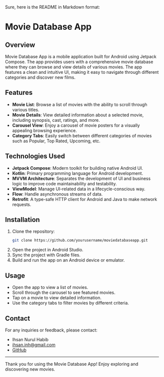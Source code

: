 Sure, here is the README in Markdown format:

# Movie Database App

## Overview

Movie Database App is a mobile application built for Android using Jetpack Compose. The app provides users with a comprehensive movie database where they can browse and view details of various movies. The app features a clean and intuitive UI, making it easy to navigate through different categories and discover new films.

## Features

- **Movie List**: Browse a list of movies with the ability to scroll through various titles.
- **Movie Details**: View detailed information about a selected movie, including synopsis, cast, ratings, and more.
- **Carousel View**: Enjoy a carousel of movie posters for a visually appealing browsing experience.
- **Category Tabs**: Easily switch between different categories of movies such as Popular, Top Rated, Upcoming, etc.

## Technologies Used

- **Jetpack Compose**: Modern toolkit for building native Android UI.
- **Kotlin**: Primary programming language for Android development.
- **MVVM Architecture**: Separates the development of UI and business logic to improve code maintainability and testability.
- **ViewModel**: Manage UI-related data in a lifecycle-conscious way.
- **Flow**: Handle asynchronous streams of data.
- **Retrofit**: A type-safe HTTP client for Android and Java to make network requests.

## Installation

1. Clone the repository:
   ```bash
   git clone https://github.com/yourusername/moviedatabaseapp.git
   ```
2. Open the project in Android Studio.
3. Sync the project with Gradle files.
4. Build and run the app on an Android device or emulator.

## Usage

- Open the app to view a list of movies.
- Scroll through the carousel to see featured movies.
- Tap on a movie to view detailed information.
- Use the category tabs to filter movies by different criteria.

## Contact

For any inquiries or feedback, please contact:

- Ihsan Nurul Habib
- [ihsan.inh@gmail.com](mailto:ihsan.inh@gmail.com)
- [GitHub](https://github.com/ihsaninh)

---

Thank you for using the Movie Database App! Enjoy exploring and discovering new movies.

